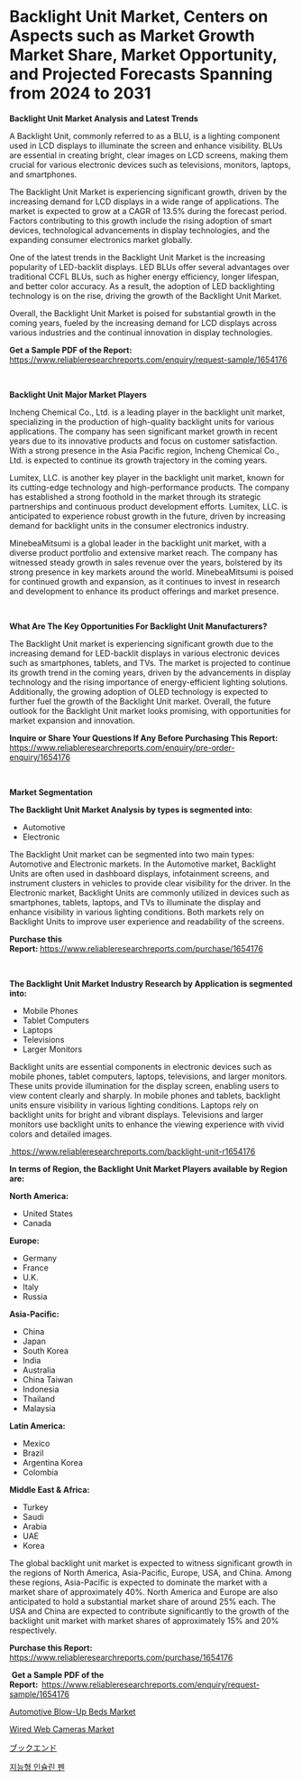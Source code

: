 <p><h1>Backlight Unit Market, Centers on Aspects such as Market Growth Market Share, Market Opportunity, and Projected Forecasts Spanning from 2024 to 2031</h1></p><p><strong>Backlight Unit Market Analysis and Latest Trends</strong></p>
<p><p>A Backlight Unit, commonly referred to as a BLU, is a lighting component used in LCD displays to illuminate the screen and enhance visibility. BLUs are essential in creating bright, clear images on LCD screens, making them crucial for various electronic devices such as televisions, monitors, laptops, and smartphones.</p><p>The Backlight Unit Market is experiencing significant growth, driven by the increasing demand for LCD displays in a wide range of applications. The market is expected to grow at a CAGR of 13.5% during the forecast period. Factors contributing to this growth include the rising adoption of smart devices, technological advancements in display technologies, and the expanding consumer electronics market globally.</p><p>One of the latest trends in the Backlight Unit Market is the increasing popularity of LED-backlit displays. LED BLUs offer several advantages over traditional CCFL BLUs, such as higher energy efficiency, longer lifespan, and better color accuracy. As a result, the adoption of LED backlighting technology is on the rise, driving the growth of the Backlight Unit Market.</p><p>Overall, the Backlight Unit Market is poised for substantial growth in the coming years, fueled by the increasing demand for LCD displays across various industries and the continual innovation in display technologies.</p></p>
<p><strong>Get a Sample PDF of the Report:&nbsp;</strong> <a href="https://www.reliableresearchreports.com/enquiry/request-sample/1654176">https://www.reliableresearchreports.com/enquiry/request-sample/1654176</a></p>
<p>&nbsp;</p>
<p><strong>Backlight Unit Major Market Players</strong></p>
<p><p>Incheng Chemical Co., Ltd. is a leading player in the backlight unit market, specializing in the production of high-quality backlight units for various applications. The company has seen significant market growth in recent years due to its innovative products and focus on customer satisfaction. With a strong presence in the Asia Pacific region, Incheng Chemical Co., Ltd. is expected to continue its growth trajectory in the coming years.</p><p>Lumitex, LLC. is another key player in the backlight unit market, known for its cutting-edge technology and high-performance products. The company has established a strong foothold in the market through its strategic partnerships and continuous product development efforts. Lumitex, LLC. is anticipated to experience robust growth in the future, driven by increasing demand for backlight units in the consumer electronics industry.</p><p>MinebeaMitsumi is a global leader in the backlight unit market, with a diverse product portfolio and extensive market reach. The company has witnessed steady growth in sales revenue over the years, bolstered by its strong presence in key markets around the world. MinebeaMitsumi is poised for continued growth and expansion, as it continues to invest in research and development to enhance its product offerings and market presence.</p></p>
<p>&nbsp;</p>
<p><strong>What Are The Key Opportunities For Backlight Unit Manufacturers?</strong></p>
<p><p>The Backlight Unit market is experiencing significant growth due to the increasing demand for LED-backlit displays in various electronic devices such as smartphones, tablets, and TVs. The market is projected to continue its growth trend in the coming years, driven by the advancements in display technology and the rising importance of energy-efficient lighting solutions. Additionally, the growing adoption of OLED technology is expected to further fuel the growth of the Backlight Unit market. Overall, the future outlook for the Backlight Unit market looks promising, with opportunities for market expansion and innovation.</p></p>
<p><strong>Inquire or Share Your Questions If Any Before Purchasing This Report:</strong> <a href="https://www.reliableresearchreports.com/enquiry/pre-order-enquiry/1654176">https://www.reliableresearchreports.com/enquiry/pre-order-enquiry/1654176</a></p>
<p>&nbsp;</p>
<p><strong>Market Segmentation</strong></p>
<p><strong>The Backlight Unit Market Analysis by types is segmented into:</strong></p>
<p><ul><li>Automotive</li><li>Electronic</li></ul></p>
<p><p>The Backlight Unit market can be segmented into two main types: Automotive and Electronic markets. In the Automotive market, Backlight Units are often used in dashboard displays, infotainment screens, and instrument clusters in vehicles to provide clear visibility for the driver. In the Electronic market, Backlight Units are commonly utilized in devices such as smartphones, tablets, laptops, and TVs to illuminate the display and enhance visibility in various lighting conditions. Both markets rely on Backlight Units to improve user experience and readability of the screens.</p></p>
<p><strong>Purchase this Report:&nbsp;</strong><a href="https://www.reliableresearchreports.com/purchase/1654176">https://www.reliableresearchreports.com/purchase/1654176</a></p>
<p>&nbsp;</p>
<p><strong>The Backlight Unit Market Industry Research by Application is segmented into:</strong></p>
<p><ul><li>Mobile Phones</li><li>Tablet Computers</li><li>Laptops</li><li>Televisions</li><li>Larger Monitors</li></ul></p>
<p><p>Backlight units are essential components in electronic devices such as mobile phones, tablet computers, laptops, televisions, and larger monitors. These units provide illumination for the display screen, enabling users to view content clearly and sharply. In mobile phones and tablets, backlight units ensure visibility in various lighting conditions. Laptops rely on backlight units for bright and vibrant displays. Televisions and larger monitors use backlight units to enhance the viewing experience with vivid colors and detailed images.</p></p>
<p><a href="https://www.reliableresearchreports.com/backlight-unit-r1654176">&nbsp;https://www.reliableresearchreports.com/backlight-unit-r1654176</a></p>
<p><strong>In terms of Region, the Backlight Unit Market Players available by Region are:</strong></p>
<p>
    <p> <strong> North America: </strong>
        <ul>
            <li>United States</li>
            <li>Canada</li>
        </ul>
        </p> 
    <p> <strong> Europe: </strong>
        <ul>
            <li>Germany</li>
            <li>France</li>
            <li>U.K.</li>
            <li>Italy</li>
            <li>Russia</li>
        </ul>
        </p> 
    <p> <strong> Asia-Pacific: </strong>
        <ul>
            <li>China</li>
            <li>Japan</li>
            <li>South Korea</li>
            <li>India</li>
            <li>Australia</li>
            <li>China Taiwan</li>
            <li>Indonesia</li>
            <li>Thailand</li>
            <li>Malaysia</li>
        </ul>
        </p> 
    <p> <strong> Latin America: </strong>
        <ul>
            <li>Mexico</li>
            <li>Brazil</li>
            <li>Argentina Korea</li>
            <li>Colombia</li>
        </ul>
        </p> 
    <p> <strong> Middle East & Africa: </strong>
        <ul>
            <li>Turkey</li>
            <li>Saudi</li>
            <li>Arabia</li>
            <li>UAE</li>
            <li>Korea</li>
        </ul>
    </p>
    </p>
<p><p>The global backlight unit market is expected to witness significant growth in the regions of North America, Asia-Pacific, Europe, USA, and China. Among these regions, Asia-Pacific is expected to dominate the market with a market share of approximately 40%. North America and Europe are also anticipated to hold a substantial market share of around 25% each. The USA and China are expected to contribute significantly to the growth of the backlight unit market with market shares of approximately 15% and 20% respectively.</p></p>
<p><strong>Purchase this Report: </strong><a href="https://www.reliableresearchreports.com/purchase/1654176">https://www.reliableresearchreports.com/purchase/1654176</a></p>
<p>&nbsp;<strong>Get a Sample PDF of the Report:&nbsp;&nbsp;</strong><a href="https://www.reliableresearchreports.com/enquiry/request-sample/1654176">https://www.reliableresearchreports.com/enquiry/request-sample/1654176</a></p>
<p><strong></strong></p>
<p><p><a href="https://github.com/joannesouthgate/Market-Research-Report-List-3/blob/main/automotive-blow-up-beds-market.md">Automotive Blow-Up Beds Market</a></p><p><a href="https://github.com/wwwkeltoum/Market-Research-Report-List-3/blob/main/wired-web-cameras-market.md">Wired Web Cameras Market</a></p><p><a href="https://github.com/AbigaleHuel/Market-Research-Report-List-1/blob/main/8023839147254.md">ブックエンド</a></p><p><a href="https://github.com/vseigx30c9a1j/Market-Research-Report-List-2/blob/main/5025374156355.md">지능형 인슐린 펜</a></p></p>